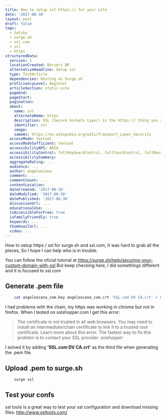 ```yaml
---
title: How to setup ssl https:// for your site
date: '2017-08-30'
layout: post
draft: false
tags:
  - Gatsby
  - surge.sh
  - ssl.com
  - ssl
  - https
structuredData:
  version: 1
  locationCreated: Barueri BR  
  alternativeHeadline: Setup ssl
  type: TechArticle
  dependencies: Hosting at Surge.sh
  proficiencyLevel: Beginner
  articleSection: static-site
  pageEnd:
  pageStart:
  pagination:
  about:
    name: ssl
    alternateName: https
    description: SSL (Secure Sockets Layer) is the https:// thing you see in some urls, it adds security technology for establishing an encrypted link between a web server and a browser.
    identifier: ssl
    image:
    sameAs: https://en.wikipedia.org/wiki/Transport_Layer_Security
  accessMode: textual
  accessModeSufficient: textual
  accessibilityAPI: ARIA
  accessibilityControl: fullKeyboardControl, fullTouchControl, fullMouseControl
  accessibilitySummary:
  aggregateRating: ...
  audience: ...
  author: angeloocana
  comment: ...
  commentCount: ...
  contentLocation: ...
  dateCreated: '2017-08-26'
  dateModified: '2017-08-30'
  datePublished: '2017-08-30'
  discussionUrl: ...
  educationalUse: ...    
  isAccessibleForFree: true
  isFamilyFriendly: true
  keywords: ...  
  thumbnailUrl: ...  
  video: ...
---
```


How to setup https / ssl for surge.sh and ssl.com, It was hard to grab all the pieces,
So I hope I can help who is in trouble.

You can follow the oficial tutorial at https://surge.sh/help/securing-your-custom-domain-with-ssl
But keep checking here, I did somethings different and it is focused to ssl.com

## Generate .pem file

```bash
    cat angeloocana_com.key angeloocana_com.crt 'SSL.com DV CA.crt' > surge3.pem
```

I had problems with the chain, my https was working in chrome but not in firefox.
When I tested on sslshopper.com I get this error:

> The certificate is not trusted in all web browsers. 
> You may need to install an Intermediate/chain certificate to link it to a trusted root certificate. 
> Learn more about this error. The fastest way to fix this problem is to contact your SSL provider.
> <cite>sslshopper</cite>

I solved it by adding **'SSL.com DV CA.crt'** as the third file when generating the .pem file.

## Upload .pem to surge.sh

```bash
    surge ssl
```

## Test your confs
ssl tools is a great way to test your ssl configuration and download missing files:
http://www.ssltools.com/
